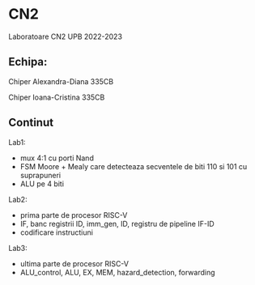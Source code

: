 # CN2
Laboratoare CN2 UPB 2022-2023

## Echipa:
Chiper Alexandra-Diana 335CB

Chiper Ioana-Cristina 335CB

## Continut
Lab1:
  - mux 4:1 cu porti Nand
  - FSM Moore + Mealy care detecteaza secventele de biti 110 si 101 cu suprapuneri
  - ALU pe 4  biti

Lab2:
  - prima parte de procesor RISC-V
  - IF, banc registrii ID, imm_gen, ID, registru de pipeline IF-ID
  - codificare instructiuni 

Lab3:
  - ultima parte de procesor RISC-V
  - ALU_control, ALU, EX, MEM, hazard_detection, forwarding
